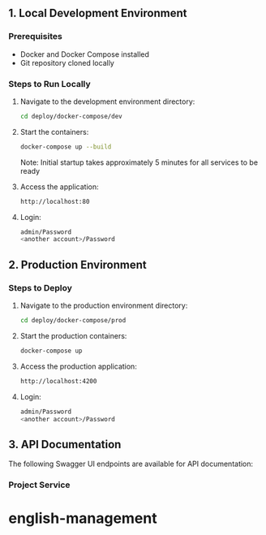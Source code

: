 ## 1. Local Development Environment

### Prerequisites
- Docker and Docker Compose installed
- Git repository cloned locally

### Steps to Run Locally
1. Navigate to the development environment directory:
   ```bash
   cd deploy/docker-compose/dev
   ```

2. Start the containers:
   ```bash
   docker-compose up --build
   ```
   Note: Initial startup takes approximately 5 minutes for all services to be ready

3. Access the application:
   ```bash
   http://localhost:80
   ```

4. Login:
   ```bash
   admin/Password
   <another account>/Password
   ```

## 2. Production Environment

### Steps to Deploy
1. Navigate to the production environment directory:
   ```bash
   cd deploy/docker-compose/prod
   ```

2. Start the production containers:
   ```bash
   docker-compose up
   ```

3. Access the production application:
   ```bash
   http://localhost:4200
   ```
4. Login:
   ```bash
   admin/Password
   <another account>/Password
   ```

## 3. API Documentation

The following Swagger UI endpoints are available for API documentation:

### Project Service
# english-management
